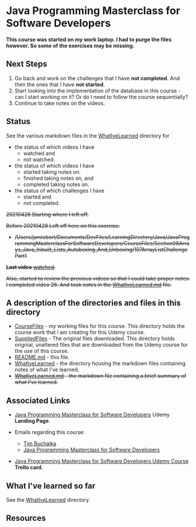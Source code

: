 # Java Programming Masterclass for Software Developers

**This course was started on my work laptop. I had to purge the files however. So some of the exercises may be missing.**

## Next Steps
1. Go back and work on the challenges that I have **not completed**. And then the ones that I have **not started**.
2. Start looking into the implementation of the database in this course - can I start working on it? Or do I need to follow the course sequentially?
3. Continue to take notes on the videos.

## Status
See the various markdown files in the [WhatIveLearned](https://github.com/JamieBort/LearningDirectory/tree/master/Java/Courses/JavaProgrammingMasterclassForSoftwareDevelopers/WhatIveLearned) directory for

* the status of which videos I have 
    * watched and
    * not watched.
* the status of which videos I have
    * started taking notes on.
    * finished taking notes on, and
    * completed taking notes on. 
* the status of which challenges I have
    * started and
    * not completed.

~~20210428
Starting where I left off.~~

~~Before 20210428
Left off here on this exercise:~~
* ~~/Users/jamiebort/Documents/DevFiles/LearningDirectory/Java/JavaProgrammingMasterclassForSoftwareDevelopers/CourseFiles/Section08Arrays_Java_Inbuilt_Lists_Autoboxing_And_Unboxing/107ArrayListChallengePart1~~

~~**Last video** [watched](https://www.udemy.com/course/java-the-complete-java-developer-course/learn/lecture/3323790#overview).~~

~~Also, started to review the previous videos so that I could take proper notes. I completed video 26. And took notes in the [WhatIveLearned.md](https://github.com/JamieBort/LearningDirectory/tree/master/Java/Courses/JavaProgrammingMasterclassForSoftwareDevelopers/WhatIveLearned) file.~~

## A description of the directories and files in this directory
* [CourseFiles](https://github.com/JamieBort/LearningDirectory/tree/master/Java/Courses/JavaProgrammingMasterclassForSoftwareDevelopers/CourseFiles) - my working files for this course. This directory holds the course work that I am creating for this Udemy course.
* [SuppliedFiles](https://github.com/JamieBort/LearningDirectory/tree/master/Java/Courses/JavaProgrammingMasterclassForSoftwareDevelopers/SuppliedFiles) - The original files downloaded. This directory holds orignial, unaltered files that are downloaded from the Udemy course for the use of this course.
* [README.md](https://github.com/JamieBort/LearningDirectory/blob/master/Java/Courses/JavaProgrammingMasterclassForSoftwareDevelopers/README.md) - this file.
* [WhatIveLearned](https://github.com/JamieBort/LearningDirectory/tree/master/Java/Courses/JavaProgrammingMasterclassForSoftwareDevelopers/WhatIveLearned) - the directory housing the markdown files containing notes of what I've learned.
* ~~[WhatIveLearned.md](https://github.com/JamieBort/LearningDirectory/tree/master/Java/Courses/JavaProgrammingMasterclassForSoftwareDevelopers/WhatIveLearned) - the markdown file containing a brief summary of what I've learned.~~

## Associated Links
* [Java Programming Masterclass for Software Developers](https://www.udemy.com/course/java-the-complete-java-developer-course/) Udemy **Landing Page**.

* Emails regarding this course:
    * [Tim Buchalka](https://mail.google.com/mail/u/0/#search/Tim+Buchalka)
    * [Java Programming Masterclass for Software Developers](https://mail.google.com/mail/u/0/#search/Java+Programming+Masterclass+for+Software+Developers)

* [Java Programming Masterclass for Software Developers Udemy Course](https://trello.com/c/FXZ4k4PL/459-java-programming-masterclass-for-software-developers-udemy-course) **Trello card**.

## What I've learned so far
See the [WhatIveLearned](https://github.com/JamieBort/LearningDirectory/tree/master/Java/Courses/JavaProgrammingMasterclassForSoftwareDevelopers/WhatIveLearned) directory.

## Resources
